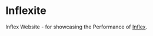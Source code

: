 # Inflexite
 Inflex Website - for showcasing the Performance of [Inflex](https://github.com/tomaarsen/Inflex).
